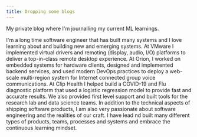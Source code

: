 ```yaml
---
title: Dropping some blogs
---
```


My private blog where I'm journalling my current ML learnings. 

I'm a long time software engineer that has built many systems and I
love learning about and building new and emerging systems. At VMware I
implemented virtual drivers and remoting (display, audio, I/O)
platforms to deliver a top-in-class remote desktop experience. At
Orion, I worked on embedded systems for hardware clients, designed and
implemented backend services, and used modern DevOps practices to
deploy a web-scale multi-region system for Internet connected group
voice communications. At Clip Health I helped build a COVID-19 and Flu
diagnostic platform that used a logistic regression model to provide
fast and accurate results. We also provided first level support and
built tools for the research lab and data science teams. In addition
to the technical aspects of shipping software products, I am also very
passionate about software engineering and the realities of our
craft. I have lead nd built many different types of products, teams,
processes and systems and embrace the continuous learning mindset.

